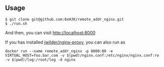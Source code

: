 ## Usage

```shell
$ git clone git@github.com:0xHJK/remote_addr_nginx.git
$ ./run.sh
```

And then, you can visit [http://localhost:8000](http://localhost:8000)

If you has installed [jwilder/nginx-proxy](https://github.com/jwilder/nginx-proxy), you can also run as

```shell
docker run --name remote_addr_nginx -p 8000:80 -e VIRTUAL_HOST=foo.bar.com -v $(pwd)/nginx.conf:/etc/nginx/nginx.conf:ro -v $(pwd)/log:/root/log -d nginx
```

